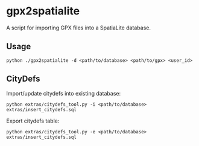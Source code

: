 # gpx2spatialite

A script for importing GPX files into a SpatiaLite database.

## Usage

    python ./gpx2spatialite -d <path/to/database> <path/to/gpx> <user_id>


## CityDefs

Import/update citydefs into existing database:

    python extras/citydefs_tool.py -i <path/to/database> extras/insert_citydefs.sql

Export citydefs table:

    python extras/citydefs_tool.py -e <path/to/database> extras/insert_citydefs.sql
